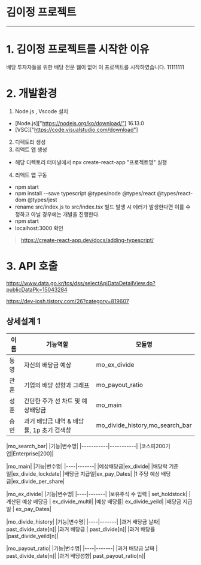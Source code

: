 # 김이정 프로젝트
---- 
# 1. 김이정 프로젝트를 시작한 이유
배당 투자자들을 위한 배당 전문 웹이 없어 이 프로젝트를 시작하였습니다.
11111111

# 2. 개발환경
1. Node.js , Vscode 설치
* [Node.js]["https://nodejs.org/ko/download/"] 16.13.0
* [VSC]["https://code.visualstudio.com/download"]
2. 디렉토리 생성
3. 리액트 앱 생성
* 해당 디렉토리 터미널에서 npx create-react-app "프로젝트명" 실행 
4. 리액트 앱 구동
* npm start 
* npm install --save typescript @types/node @types/react @types/react-dom @types/jest
* rename src/index.js to src/index.tsx 빌드 발생 시 에러가 발생한다면 이를 수정하고 아닐 경우에는 개발을 진행한다. 
* npm start 
* localhost:3000 확인

>https://create-react-app.dev/docs/adding-typescript/
# 3. API 호출 
https://www.data.go.kr/tcs/dss/selectApiDataDetailView.do?publicDataPk=15043284

https://dev-josh.tistory.com/26?category=819607
## 상세설계 1
|이름|기능역할|모듈명|
|---|--------|------|
|동영|자신의 배당금 예상|mo_ex_divide|                       
|관훈|기업의 배당 성향과 그래프|mo_payout_ratio|
|성훈|간단한 주가 선 차트 및 예상배당금|mo_main|
|승민|과거 배당금 내역 & 배당률, 1p 초기 검색창|mo_divide_history,mo_search_bar|

|mo_search_bar|
|기능|변수명|
|-----------|-----------|
|코스피200기업|Enterprise[200]|

|mo_main|
|기능|변수명|
|----|-------|
|예상배당금|ex_divide|
|배당락 기준일|ex_divide_lockdate|
|배당금 지급일|ex_pay_Dates|
|1 주당 예상 배당금|ex_divide_per_share|

|mo_ex_divide|
|기능|변수명|
|----|-------|
|보유주식 수 입력 | set_holdstock|
|계산된 예상 배당금 | ex_divide_multil|
|예상 배당률| ex_divide_yeild|
|배당금 지급일 | ex_pay_Dates|

|mo_divide_history|
|기능|변수명|
|----|-------|
|과거 배당금 날짜| past_divide_date[n]|
|과거 배당금 | past_divide[n]|
|과거 배당률 |past_divide_yeild[n]|

|mo_payout_ratio|
|기능|변수명|
|----|-------|
|과거 배당금 날짜 | past_divide_date[n]|
|과거 배당성향| past_payout_ratio[n]|



